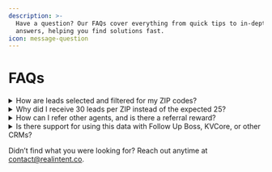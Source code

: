 ```yaml
---
description: >-
  Have a question? Our FAQs cover everything from quick tips to in-depth
  answers, helping you find solutions fast.
icon: message-question
---
```


# FAQs

<details>

<summary>How are leads selected and filtered for my ZIP codes?</summary>

Our data analysis tools identify high-intent leads based on specific behaviors and consumer activities in your county. We can also customize your lead flow to meet specific criteria, such as filtering out real estate agents or targeting homeowners only.

</details>

<details>

<summary>Why did I receive 30 leads per ZIP instead of the expected 25?</summary>

We’ve increased the lead count to 30 per ZIP to offer a broader range of opportunities and improve your lead capture rate. This provides additional chances to connect with high-intent contacts.

</details>

<details>

<summary>How can I refer other agents, and is there a referral reward?</summary>

Absolutely! We offer a referral program with 10% compensation for each agent who joins through your referral link. Once the referral is confirmed, you’ll receive a 10% rebate on your account.

</details>

<details>

<summary>Is there support for using this data with Follow Up Boss, KVCore, or other CRMs?</summary>

Yes, our leads are compatible with most CRMs, including KVCore and Follow Up Boss. For specific setup questions or CRM compatibility, our support team can create an instance for you to directly integrate your leads into a file type that will work with your CRM. Email us at [contact@realintent.co](mailto:contact@realintent.co).

</details>



Didn’t find what you were looking for? Reach out anytime at [contact@realintent.co](mailto:contact@realintent.co).
